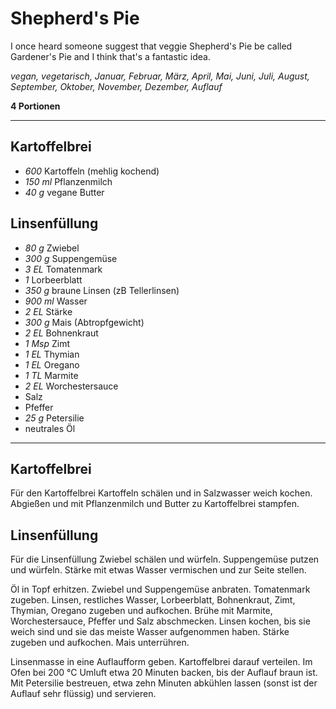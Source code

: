 # Shepherd's Pie

I once heard someone suggest that veggie Shepherd's Pie be called Gardener's Pie and I think that's a fantastic idea.

*vegan, vegetarisch, Januar, Februar, März, April, Mai, Juni, Juli, August, September, Oktober, November, Dezember, Auflauf*

**4 Portionen**

---

## Kartoffelbrei

- *600* Kartoffeln (mehlig kochend)
- *150 ml* Pflanzenmilch
- *40 g* vegane Butter

## Linsenfüllung

- *80 g* Zwiebel
- *300 g* Suppengemüse
- *3 EL* Tomatenmark
- *1* Lorbeerblatt
- *350 g* braune Linsen (zB Tellerlinsen)
- *900 ml* Wasser
- *2 EL* Stärke
- *300 g* Mais (Abtropfgewicht)
- *2 EL* Bohnenkraut
- *1 Msp* Zimt
- *1 EL* Thymian
- *1 EL* Oregano
- *1 TL* Marmite
- *2 EL* Worchestersauce
- Salz
- Pfeffer
- *25 g* Petersilie
- neutrales Öl

---

## Kartoffelbrei

Für den Kartoffelbrei Kartoffeln schälen und in Salzwasser weich kochen. Abgießen und mit Pflanzenmilch und Butter zu Kartoffelbrei stampfen.

## Linsenfüllung

Für die Linsenfüllung Zwiebel schälen und würfeln. Suppengemüse putzen und würfeln. Stärke mit etwas Wasser vermischen und zur Seite stellen.

Öl in Topf erhitzen. Zwiebel und Suppengemüse anbraten. Tomatenmark zugeben. Linsen, restliches Wasser, Lorbeerblatt, Bohnenkraut, Zimt, Thymian, Oregano zugeben und aufkochen. Brühe mit Marmite, Worchestersauce, Pfeffer und Salz abschmecken. Linsen kochen, bis sie weich sind und sie das meiste Wasser aufgenommen haben. Stärke zugeben und aufkochen. Mais unterrühren.

Linsenmasse in eine Auflaufform geben. Kartoffelbrei darauf verteilen. Im Ofen bei 200 °C Umluft etwa 20 Minuten backen, bis der Auflauf braun ist. Mit Petersilie bestreuen, etwa zehn Minuten abkühlen lassen (sonst ist der Auflauf sehr flüssig) und servieren.
